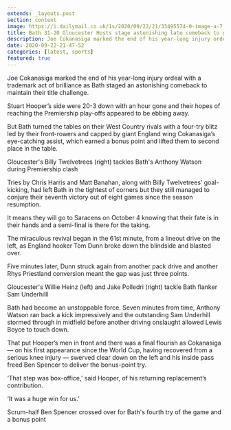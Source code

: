 ```yaml
---
extends: _layouts.post
section: content
image: https://i.dailymail.co.uk/1s/2020/09/22/21/33495574-0-image-a-7_1600807158866.jpg 
title: Bath 31-20 Gloucester Hosts stage astonishing late comeback to go second in the Premiership 
description: Joe Cokanasiga marked the end of his year-long injury ordeal with a trademark act of box-office brilliance as Bath staged an astonishing comeback to maintain their title challenge. 
date: 2020-09-22-21-47-52 
categories: [latest, sports] 
featured: true 
--- 
```

Joe Cokanasiga marked the end of his year-long injury ordeal with a trademark act of brilliance as Bath staged an astonishing comeback to maintain their title challenge.

Stuart Hooper’s side were 20-3 down with an hour gone and their hopes of reaching the Premiership play-offs appeared to be ebbing away.

But Bath turned the tables on their West Country rivals with a four-try blitz led by their front-rowers and capped by giant England wing Cokanasiga’s eye-catching assist, which earned a bonus point and lifted them to second place in the table.

Gloucester's Billy Twelvetrees (right) tackles Bath's Anthony Watson during Premiership clash

Tries by Chris Harris and Matt Banahan, along with Billy Twelvetrees’ goal-kicking, had left Bath in the tightest of corners but they still managed to conjure their seventh victory out of eight games since the season resumption. 

It means they will go to Saracens on October 4 knowing that their fate is in their hands and a semi-final is there for the taking.

The miraculous revival began in the 61st minute, from a lineout drive on the left, as England hooker Tom Dunn broke down the blindside and blasted over.

Five minutes later, Dunn struck again from another pack drive and another Rhys Priestland conversion meant the gap was just three points.

Gloucester's Willie Heinz (left) and Jake Polledri (right) tackle Bath flanker Sam Underhilll

Bath had become an unstoppable force. Seven minutes from time, Anthony Watson ran back a kick impressively and the outstanding Sam Underhill stormed through in midfield before another driving onslaught allowed Lewis Boyce to touch down.

That put Hooper’s men in front and there was a final flourish as Cokanasiga — on his first appearance since the World Cup, having recovered from a serious knee injury — swerved clear down on the left and his inside pass freed Ben Spencer to deliver the bonus-point try.

‘That step was box-office,’ said Hooper, of his returning replacement’s contribution.

‘It was a huge win for us.’

Scrum-half Ben Spencer crossed over for Bath's fourth try of the game and a bonus point

